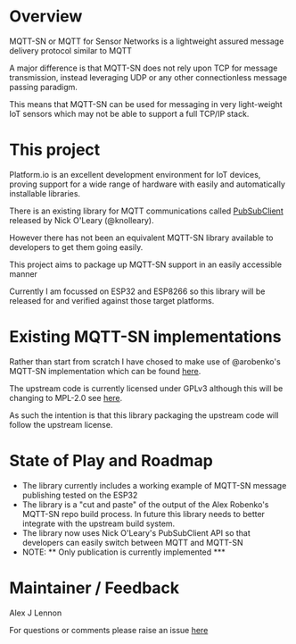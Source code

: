 
# Overview

MQTT-SN or MQTT for Sensor Networks is a lightweight assured message delivery protocol similar to MQTT

A major difference is that MQTT-SN does not rely upon TCP for message transmission, instead leveraging UDP or any other connectionless message passing paradigm.

This means that MQTT-SN can be used for messaging in very light-weight IoT sensors which may not be able to support a full TCP/IP stack.

# This project

Platform.io is an excellent development environment for IoT devices, proving support for a wide range of hardware with easily and automatically installable libraries.

There is an existing library for MQTT communications called [PubSubClient](https://platformio.org/lib/show/89/PubSubClient) released by Nick O'Leary (@knolleary).

However there has not been an equivalent MQTT-SN library available to developers to get them going easily.

This project aims to package up MQTT-SN support in an easily accessible manner

Currently I am focussed on ESP32 and ESP8266 so this library will be released for and verified against those target platforms.

# Existing MQTT-SN implementations

Rather than start from scratch I have chosed to make use of @arobenko's MQTT-SN implementation which can be found [here](https://github.com/arobenko/mqtt-sn).

The upstream code is currently licensed under GPLv3 although this will be changing to MPL-2.0 see [here](https://github.com/DynamicDevices/mqtt-sn/issues/1).

As such the intention is that this library packaging the upstream code will follow the upstream license.

# State of Play and Roadmap

- The library currently includes a working example of MQTT-SN message publishing tested on the ESP32
- The library is a "cut and paste" of the output of the Alex Robenko's MQTT-SN repo build process. In future this library needs to better integrate with the upstream build system.
- The library now uses Nick O'Leary's PubSubClient API so that developers can easily switch between MQTT and MQTT-SN
- NOTE: ** Only publication is currently implemented ***

# Maintainer / Feedback

Alex J Lennon

For questions or comments please raise an issue [here](https://github.com/DynamicDevices/mqtt-sn/issues)
